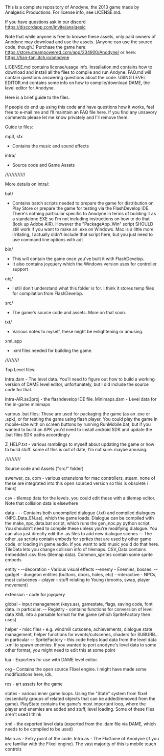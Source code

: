 This is a complete repository of Anodyne, the 2013 game made by Analgesic Productions. For license info, see LICENSE.md.

If you have questions ask in our discord https://discordapp.com/invite/analgesic

Note that while anyone is free to browse these assets, only paid owners of Anodyne may download and use the assets. (Anyone can use the source code, though.)
Purchase the game here: https://store.steampowered.com/app/234900/Anodyne/
or here: https://han-tani.itch.io/anodyne

LICENSE.md contains license/usage info.
Installation.md contains how to download and install all the files to compile and run Andyne.
FAQ.md will contain questions answering questions about the code.
USING LEVEL EDITOR.md contains some info on how to compile/download DAME, the level editor for Anodyne.

Here is a brief guide to the files.

If people do end up using this code and have questions how it works, feel free to e-mail me and I'll maintain an FAQ file here. If you find any unsavory comments please let me know privately and I'll remove them.

Guide to files:

mp3, sfx
- Contains the music and sound effects

intra/
- Source code and Game Assets

/////////////

More details on intra/:

bat/
- Contains batch scripts needed to prepare the game for distribution on Play Store or prepare the game for testing via the FlashDevelop IDE. There's nothing particular specific to Anodyne in terms of building it as a standalone EXE so I'm not including instructions on how to do that (look up Adobe AIR). However the "PackageApp_Win" script SHOULD still work if you want to make an .exe on Windows. Mac is a little more irritating, I actually didn't include that script here, but you just need to use command line options with adt

bin/ 
- This will contain the game once you've built it with FlashDevelop.
- It also contains joyquery which the Windows version uses for controller support

obj/
- I still don't understand what this folder is for. I think it stores temp files for compilation from FlashDevelop.

src/
- The game's source code and assets. More on that soon.

txt/
- Various notes to myself, these might be enlightening or amusing.

xml_app
- .xml files needed for building the game.

/////////

Top Level files:

Intra.dam - The level data. You'll need to figure out how to build a working version of DAME level editor, unfortunately, but I did include the source code for that.

Intra-AIR.as3proj - the flashdevelop IDE file.
Minimaps.dam - Level data for the in-game minimaps

various .bat files: These are used for packaging the game (as an .exe or .apk), or for testing the game using flash player. You could play the game in mobile-size with on screen buttons by running RunMobile.bat, but if you wanted to build an APK you'd need to install android SDK and update the .bat files SDK paths accordingly

Z_HELP.txt  - various ramblings to myself about updating the game or how to build stuff. some of this is out of date, I'm not sure. maybe amusing.

//////////


Source code and Assets ("src/" folder)

awerwer, ca, com - various extensions for mac controllers, steam. none of these are integrated into this open sourced version so this is obsolete i think)

csv - tilemap data for the levels. you could edit these with a tilemap editor. Note that collision data is elsewhere

data - 
-- Contains both uncompiled dialogue (.txt) and compiled dialogues (NPC_Data_EN.as), which the game loads. Dialogue can be compiled with the make_npc_data.bat script, which runs the gen_npc.py python script. You shouldn't need to compile these unless you're modifying dialogue. You can also just directly edit the .as files to add new dialogue scenes
-- The other .as scripts contain embeds for sprites that are used by other game code, or loading in game audio. If you want to add music you'd do that here. TileData lets you change collision info of tilemaps. CSV_Data contains embedded .csv files (tilemap data). Common_sprites contain some sprite embeds


entity -
--decoration -  Various visual effects
--enemy - Enemies, bosses.
--gadget - dungeon entities (buttons, doors, holes, etc)
--interactive - NPCs, most cutscenes
--player - stuff relating to Young (brooms, swap, player movement)


extension - code for joyquery

global - input management (keys.as), gamestate, flags, saving code, font data. in particular:
-- Registry - contains functions for conversion of level data XML into a parsable format for the game (which SpriteFactory then uses)

helper - misc files - e.g. windmill cutscene, achievements, dialogue state management, helper functions for events/cutscenes, shaders for SUBURB... in particular
-- SpriteFactory - this code helps load data from the level data .xml to spawn enemies. If you wanted to port anodyne's level data to some other format, you might need to edit this at some point


lua - Exporters for use with DAME level editor.

org - Contains the open source Flixel engine. I might have made some modifications here, idk.

res - art assets for the game

states - various inner game loops. Using the "State" system from flixel (essentially groups of related objects that can be added/removed from the game). PlayState contains the game's most important loop, where the player and enemies are added and stuff, level loading. Some of these files aren't used I think

xml - the exported level data (exported from the .dam file via DAME, which needs to be compiled to be used)

Main.as - Entry point of the code. 
Intra.as - The FlxGame of Anodyne (if you are familiar with the Flixel engine). The vast majority of this is mobile touch controls





